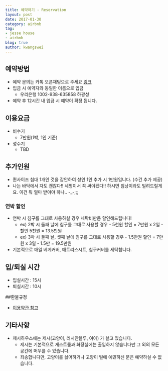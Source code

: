 ```yaml
---
title: 예약하기 - Reservation
layout: post
date: 2017-01-30
category: airbnb
tag:
- jesse house
- airbnb
blog: true
author: kwangswei
---
```


## 예약방법
- 예약 문의는 카톡 오픈채팅으로 주세요 [링크][1]
- 입금 시 예약자와 동일한 이름으로 입금
  - 우리은행 1002-938-635858 하광성
- 예약 후 12시간 내 입금 시 예약이 확정 됩니다.


## 이용요금
- 비수기
  - 7만원(1박, 1인 기준)
- 성수기 
  - TBD

## 추가인원
- 퀸사이즈 침대 1개인 것을 감안하여 성인 1인 추가 시 1만원입니다. (수건 추가 제공)
- 나는 바닥에서 자도 괜찮다!! 세명이서 꼭 써야겠다!! 하시면 침낭이라도 빌려드릴게요. 이건 뭐 얼마 받아야 하나.. -_-;;;


### 연박 할인
- 연박 시 침구를 그대로 사용하실 경우 세탁비만큼 할인해드립니다!
  - ex) 2박 시 둘째 날에 침구를 그대로 사용할 경우 - 5천원 할인 = 7만원 x 2일 - 할인 5천원 = 13.5만원
  - ex) 3박 시 둘째 날, 셋째 날에 침구를 그대로 사용할 경우 - 1.5만원 할인 = 7만원 x 3일 - 1.5만 = 19.5만원
- 기본적으로 매일 베게커버, 매트리스시트, 침구커버를 세탁합니다.

## 입/퇴실 시간
- 입실시간 : 15시
- 퇴실시간 : 10시


##환불규정
- [이용약관 참고][2]

## 기타사항
- 제시하우스에는 제시(고양이, 러시안블루, 여아) 가 살고 있습니다.
  - 제시는 기본적으로 게스트룸과 화장실에는 출입하지 않습니다만 그 외의 모든 공간에 머무를 수 있습니다.
  - 죄송합니다만, 고양이를 싫어하거나 고양이 털에 예민하신 분은 예약하실 수 없습니다.


[1]: https://open.kakao.com/o/szezQcs
[2]: http://kwangswei.github.io/terms-of-use/
